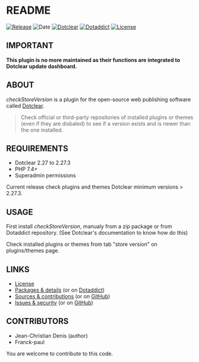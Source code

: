 # README

[![Release](https://img.shields.io/badge/release-0.5-a2cbe9.svg)](https://git.dotclear.watch/JcDenis/checkStoreVersion/releases)
![Date](https://img.shields.io/badge/date-2023.10.14-c44d58.svg)
[![Dotclear](https://img.shields.io/badge/dotclear-v2.27-137bbb.svg)](https://fr.dotclear.org/download)
[![Dotaddict](https://img.shields.io/badge/dotaddict-official-9ac123.svg)](https://plugins.dotaddict.org/dc2/details/checkStoreVersion)
[![License](https://img.shields.io/github/license/JcDenis/checkStoreVersion)](https://git.dotclear.watch/JcDenis/checkStoreVersion/blob/master/LICENSE)

## IMPORTANT

__This plugin is no more maintained as their functions are integrated to Dotclear update dashboard.__

## ABOUT

_checkStoreVersion_ is a plugin for the open-source web publishing software called [Dotclear](https://www.dotclear.org).

> Check official or third-party repositories of installed plugins or themes (even if they are disbaled) to see if a version exists and is newer than the one installed.

## REQUIREMENTS

* Dotclear 2.27 to 2.27.3
* PHP 7.4+
* Superadmin permissions

Current release check plugins and themes Dotclear minimum versions > 2.27.3.

## USAGE

First install _checkStoreVersion_, manualy from a zip package or from 
Dotaddict repository. (See Dotclear's documentation to know how do this)

Check installed plugins or themes from tab "store version" on plugins/themes page.

## LINKS

* [License](https://git.dotclear.watch/JcDenis/checkStoreVersion/src/branch/master/LICENSE)
* [Packages & details](https://git.dotclear.watch/JcDenis/checkStoreVersion/releases) (or on [Dotaddict](https://plugins.dotaddict.org/dc2/details/checkStoreVersion))
* [Sources & contributions](https://git.dotclear.watch/JcDenis/checkStoreVersion) (or on [GitHub](https://github.com/JcDenis/checkStoreVersion))
* [Issues & security](https://git.dotclear.watch/JcDenis/checkStoreVersion/issues) (or on [GitHub](https://github.com/JcDenis/checkStoreVersion/issues))

## CONTRIBUTORS

* Jean-Christian Denis (author)
* Franck-paul

You are welcome to contribute to this code.
